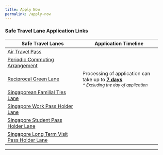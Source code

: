```yaml
---
title: Apply Now
permalink: /apply-now
---
```


### Safe Travel Lane Application Links 

|Safe Travel Lanes | Application Timeline | 
| ------------- |-------------------| 
| [Air Travel Pass](https://go.gov.sg/atpsg) |   |
| [Periodic Commuting Arrangement](https://eservices.ica.gov.sg/STO) |  |
| [Reciprocal Green Lane](https://eservices.ica.gov.sg/STO) | Processing of application can take up to <u>**7 days**</u> <br> <sup> <i>* Excluding the day of application </sup></i> |   
| [Singaporean Familial Ties Lane](https://form.gov.sg/#!/5e3648e9405c180011dc5f9c)|   |  
| [Singapore Work Pass Holder Lane](https://www.mom.gov.sg/covid-19/requirements-to-bring-pass-holders-into-singapore) |  |
| [Singapore Student Pass Holder Lane](https://form.gov.sg/#!/5e3648e9405c180011dc5f9c) |  |
| [Singapore Long Term Visit Pass Holder Lane](https://form.gov.sg/#!/5e3648e9405c180011dc5f9c) |    |

-----
